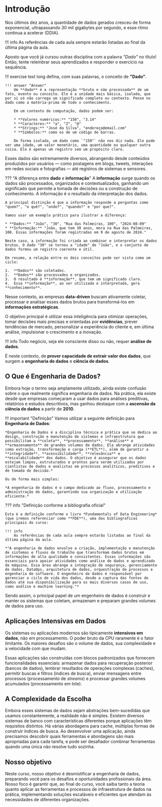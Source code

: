 # Introdução

Nos últimos dez anos, a quantidade de dados gerados cresceu de forma exponencial, ultrapassando 30 mil gigabytes por segundo, e esse ritmo continua a acelerar (DDIA).

!!! info
    As referências de cada aula sempre estarão listadas ao final da última página da aula.

Aposto que você já cursou outras disciplina com a palavra *"Dado"* no título! Então, tente relembrar seus aprendizados e responder o exercício na sequência.

!!! exercise text long
     defina, com suas palavras, o conceito de **"Dado"**.

    !!! answer "Answer"
        Um **dado** é a representação **bruta e não processada** de um fato, evento ou conceito. Ele é a unidade mais básica, isolada, que por si só não carrega um significado completo ou contexto. Pense no dado como a matéria-prima de todo o conhecimento.

        Em um contexto de computação, dados podem ser:

        * **Valores numéricos:** "150", "3.14"
        * **Caracteres:** "a", "Z", "@"
        * **Strings:** "José da Silva", "endereço@email.com"
        * **Símbolos:** como os de um código de barras.

        De forma isolada, um dado como `"150"` não nos diz nada. Ele pode ser uma idade, um valor monetário, uma quantidade ou qualquer outra coisa. Ele é apenas um registro sem um propósito claro.


Esses dados são extremamente diversos, abrangendo desde conteúdos produzidos por usuários — como postagens em blogs, tweets, interações em redes sociais e fotografias — até registros de sistemas e sensores.

??? "A diferença entre **dado** e **informação**"
    A **informação** surge quando os dados são processados, organizados e contextualizados, ganhando um significado que permite a tomada de decisões ou a construção de conhecimento. A informação é o resultado da interpretação dos dados.

    A principal distinção é que a informação responde a perguntas como "quem?", "o quê?", "onde?", "quando?" e "por que?".

    Vamos usar um exemplo prático para ilustrar a diferença:

    * **Dados:** "João", "30", "Rua das Palmeiras, 100", "2024-08-09"
    * **Informação:** "João, que tem 30 anos, mora na Rua das Palmeiras, 100. Essas informações foram registradas em 9 de agosto de 2024."

    Neste caso, a informação foi criada ao combinar e interpretar os dados brutos. O dado "30" se tornou a "idade" de "João", e o conjunto de dados formou um registro coerente e útil.

    Em resumo, a relação entre os dois conceitos pode ser vista como um ciclo:

    1.  **Dados** são coletados.
    2.  **Dados** são processados e organizados.
    3.  O resultado é **informação**, que tem um significado claro.
    4.  Essa **informação**, ao ser utilizada e interpretada, gera **conhecimento**.

Nesse contexto, as empresas **data-driven** buscam ativamente coletar, processar e analisar esses dados brutos para transformá-los em **informações estratégicas**.

O objetivo principal é utilizar essa inteligência para otimizar operações, tomar decisões mais precisas e orientadas por **evidências**, prever tendências de mercado, personalizar a experiência do cliente e, em última análise, impulsionar o crescimento e a inovação.

!!! info
    Todo negócio, seja ele consciente disso ou não, requer **análise de dados**.

É neste contexto, de **prover capacidade de extrair valor dos dados**, que surgem a **engenharia de dados** e **ciência de dados**.

## O Que é Engenharia de Dados?

Embora hoje o termo seja amplamente utilizado, ainda existe confusão sobre o que realmente significa engenharia de dados. Na prática, ela existe desde que empresas começaram a usar dados para análises preditivas, relatórios e estudos descritivos, mas ganhou destaque com a **ascensão da ciência de dados** a partir de **2010**.

!!! important "Definição"
    Vamos utilizar a seguinte definição para **Engenharia de Dados**:

    *Engenharia de Dados é a disciplina técnica e prática que se dedica ao design, construção e manutenção de sistemas e infraestrutura que possibilitam a **coleta**, **processamento**, **análise** e **armazenamento** de grandes volumes de dados. Ela abrange atividades como extração, transformação e carga (**ETL**), além de garantir a **integridade**, **acessibilidade**, **relevância** e **escalabilidade** dos dados. O objetivo é assegurar que os dados estejam limpos, estruturados e prontos para serem utilizados por cientistas de dados e analistas em processos analíticos, preditivos e de tomada de decisão.*

    Ou de forma mais simples:

    *A engenharia de dados é o campo dedicado ao fluxo, processamento e administração de dados, garantindo sua organização e utilização eficiente.*

??? info "Definição conforme a bibliografia oficial"

    Esta é a definição conforme o livro *Fundamentals of Data Engineering* (que iremos referenciar como **FDE**), uma das bibliograficas principais do curso:

    !!! info
        As referências de cada aula sempre estarão listadas ao final da última página da aula.

    *"A engenharia de dados envolve a criação, implementação e manutenção de sistemas e fluxos de trabalho que transformam dados brutos em informações de alta qualidade e consistentes. Essas informações são essenciais para apoiar atividades como análise de dados e aprendizado de máquina. Essa área abrange a integração de segurança, gerenciamento de dados, DataOps, arquitetura de dados, orquestração de processos e engenharia de software. O engenheiro de dados é responsável por gerenciar o ciclo de vida dos dados, desde a captura das fontes de dados até sua disponibilização para os mais diversos casos de uso, como análise e machine learning."*

Sendo assim, o principal papel de um engenheiro de dados é construir e manter os sistemas que coletam, armazenam e preparam grandes volumes de dados para uso.
<!-- Pense em como construímos aplicações hoje: elas geralmente são intensivas em dados, não em processamento. Os maiores desafios não são a força bruta do processador, mas sim a quantidade e a complexidade dos dados, além da velocidade com que eles mudam. -->

## Aplicações Intensivas em Dados

Os sistemas ou aplicações modernos são tipicamente **intensivos em dados**, não em processamento. O poder bruto da CPU raramente é o fator limitante. Os maiores desafios são o volume de dados, sua complexidade e a velocidade com que mudam.

Essas aplicações são construídas com blocos padronizados que fornecem funcionalidades essenciais: armazenar dados para recuperação posterior (bancos de dados), lembrar resultados de operações complexas (caches), permitir buscas e filtros (índices de busca), enviar mensagens entre processos (processamento de *streams*) e processar grandes volumes acumulados (processamento em lote).

## A Complexidade da Escolha

Embora esses sistemas de dados sejam abstrações bem-sucedidas que usamos constantemente, a realidade não é simples. Existem diversos sistemas de banco com características diferentes porque aplicações têm requisitos distintos. Há várias abordagens para cache, múltiplas formas de construir índices de busca. Ao desenvolver uma aplicação, ainda precisamos descobrir quais ferramentas e abordagens são mais apropriadas para cada tarefa, e pode ser desafiador combinar ferramentas quando uma única não resolve tudo sozinha.

## Nosso objetivo

Neste curso, nosso objetivo é desmistificar a engenharia de dados, preparando você para os desafios e oportunidades profissionais da área. Nosso foco é garantir que, ao final do curso, você saiba tanto a teoria quanto aplicar as ferramentas e processos de infraestrutura de dados na prática, implementando soluções escaláveis e eficientes que atendam às necessidades de diferentes organizações.
